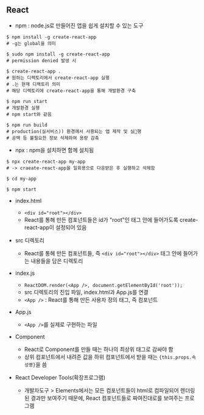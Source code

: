 ## React

- npm : node.js로 만들어진 앱을 쉽게 설치할 수 있는 도구

```
$ npm install -g create-react-app
# -g는 global을 의미

$ sudo npm install -g create-react-app
# permission denied 발생 시

$ create-react-app .
# 원하는 디렉토리에서 create-react-app 실행
# .는 현재 디랙토리 의미
# 해당 디렉토리에 create-react-app을 통해 개발환경 구축

$ npm run start
# 개발환경 실행
# npm start와 같음

$ npm run build
# production(실서비스)) 환경에서 사용되는 앱 제작 및 실행
# 공백 등 불필요한 정보 삭제하여 용량 감축
```

- npx : npm을 설치하면 함께 설치됨

```
$ npx create-react-app my-app
# -> craeate-react-app을 일회용으로 다운받은 후 실행하고 삭제함

$ cd my-app

$ npm start
```

- index.html

  - `<div id="root"></div>`
  - React를 통해 만든 컴포넌트들은 id가 "root"인 태그 안에 들어가도록 create-react-app이 설정되어 있음

- src 디렉토리

  - React를 통해 만든 컴포넌트들, 즉 `<div id="root"></div>` 태그 안에 들어가는 내용들을 담은 디렉토리

- index.js

  - `ReactDOM.render(<App />, document.getElementById('root'));`
  - src 디렉토리의 진입 파일, index.html과 App.js를 연결
  - `<App />` : React를 통해 만든 사용자 정의 태그, 즉 컴포넌트

- App.js

  - `<App />`를 실제로 구현하는 파일

- Component

  - React로 Component를 만들 때는 하나의 최상위 태그로 감싸야 함
  - 상위 컴포넌트에서 내려준 값을 하위 컴포넌트에서 받을 때는 `{this.props.속성명}`을 씀

- React Developer Tools(확장프로그램)
  - 개발자도구 > Elements에서는 모든 컴포넌트들이 html로 컴파일되어 렌더링된 결과만 보여주기 때문에, React 컴포넌트들로 짜여진대로를 보여주는 프로그램
